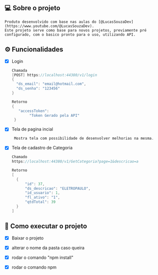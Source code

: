 
## 💻 Sobre o projeto

    Produto desenvolvido com base nas aulas do [@LucasSouzaDev](https://www.youtube.com/@LucasSouzaDev).
    Este projeto serve como base para novos projetos, previamente pré configurado, com o basico pronto para o uso, utilizando API.


## ⚙️ Funcionalidades

- [x] Login 
    ```c#
    Chamada
    [POST] https://localhost:44380/v1/login
    {
      "ds_email": "email@hotmail.com",
      "ds_senha": "123456" 
    }
    
    Retorno
    {
       "accessToken":
            "Token Gerado pela API"
     }
    ``` 


- [x] Tela de pagina incial
   ```c#
    Mostra tela com possibilidade de desenvolver melhorias na mesma.
   ```
- [x] Tela de cadastro de Categoria
  ```C#
  Chamado
  https://localhost:44380/v1/GetCategoria?page=1&descricao=a
  
  Retorno
  [
    {
        "id": 37,
        "ds_descricao": "ELETROPAULO",
        "id_usuario": 1,
        "fl_ativo": "1",
        "qtdTotal": 39
    }
  ]
  ```

## 🚀 Como executar o projeto

  - [x] Baixar o projeto
  - [x] alterar o nome da pasta caso queira
  - [x] rodar o comando "npm install"
  - [x] rodar o comando npm 

